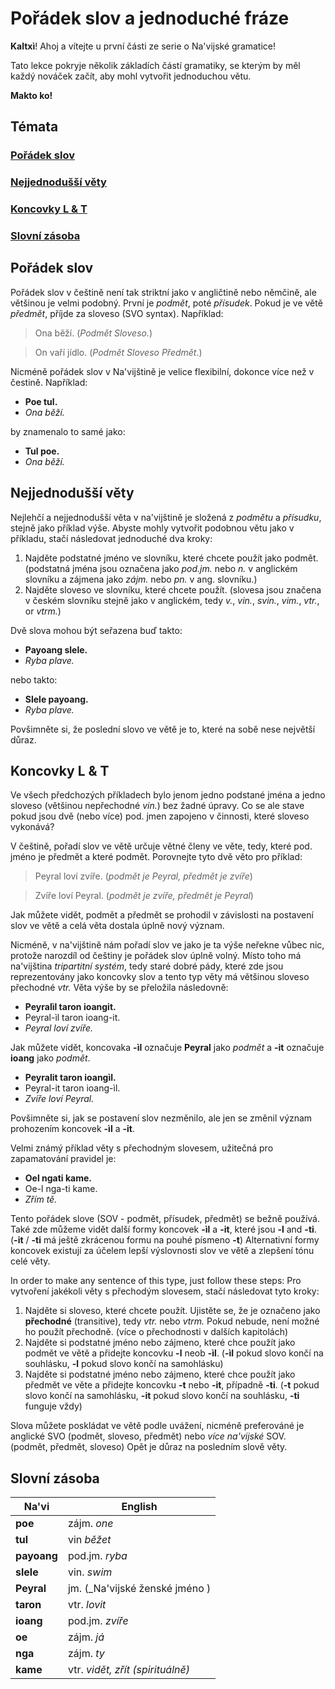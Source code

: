 # Pořádek slov a jednoduché fráze

**Kaltxì**! Ahoj a vítejte u první části ze serie o Na\'vijské gramatice!

Tato lekce pokryje několik základích částí gramatiky, se kterým by měl každý nováček začít, aby mohl vytvořit jednoduchou větu. 

**Makto ko!**

## Témata

### [Pořádek slov](#1)

### [Nejjednodušší věty](#2)

### [Koncovky L & T](#3)

### [Slovní zásoba](#v)

<span id="1">
</span>

## Pořádek slov

Pořádek slov v češtině není tak striktní jako v angličtině nebo němčině, ale většinou je velmi podobný. První je _podmět_, poté _přísudek_. Pokud je ve větě _předmět_, příjde za sloveso (SVO syntax). Například:

> Ona běží. (_Podmět Sloveso._)

> On vaří jídlo. (_Podmět Sloveso Předmět_.)

Nicméně pořádek slov v Na'vijštině je velice flexibilní, dokonce více než v čestině. Například:
- **Poe tul.**
- _Ona běží._

by znamenalo to samé jako:

- **Tul poe.**
- _Ona běží._

<span id="2">
</span>

## Nejjednodušší věty

Nejlehčí a nejjednodušší věta v na'vijštině je složená z _podmětu_ a _přísudku_, stejně jako příklad výše. Abyste mohly vytvořit podobnou větu jako v příkladu, stačí následovat jednoduché dva kroky:

1. Najděte podstatné jméno ve slovníku, které chcete použít jako podmět. (podstatná jména jsou označena jako _pod.jm._ nebo _n._ v anglickém slovníku a zájmena jako _zájm._ nebo _pn._ v ang. slovníku.)
2. Najděte sloveso ve slovníku, které chcete použít. (slovesa jsou značena v českém slovníku stejně jako v anglickém, tedy _v._, _vin._, _svin._, _vim._, _vtr._, or _vtrm._)

Dvě slova mohou být seřazena buď takto:

- **Payoang slele.**
- _Ryba plave._

nebo takto:

- **Slele payoang.**
- _Ryba plave._

Povšimněte si, že poslední slovo ve větě je to, které na sobě nese největší důraz.

<span id="3">
</span>

## Koncovky L & T

Ve všech předchozých příkladech bylo jenom jedno podstané jména a jedno sloveso (většinou nepřechodné _vin._) bez žadné úpravy. Co se ale stave pokud jsou dvě (nebo více) pod. jmen zapojeno v činnosti, které sloveso vykonává?

V češtině, pořadí slov ve větě určuje větné členy ve věte, tedy, které pod. jméno je předmět a které podmět. Porovnejte tyto dvě věto pro příklad:

> Peyral loví zvíře. (_podmět je Peyral, předmět je zvíře_)

> Zvíře loví Peyral. (_podmět je zvíře, předmět je Peyral_)

Jak můžete vidět, podmět a předmět se prohodil v závislosti na postavení slov ve větě a celá věta dostala úplně nový význam.

Nicméně, v na'vijštině nám pořadí slov ve jako je ta výše neřekne vůbec nic, protože narozdíl od češtiny je pořádek slov úplně volný. Místo toho má na'vijština _tripartitní systém_, tedy staré dobré pády, které zde jsou reprezentovány jako koncovky slov a tento typ věty má většinou sloveso přechodné _vtr._ Věta výše by se přeložila následovně:

- **Peyralìl taron ioangit.**
- Peyral-ìl taron ioang-it.
- _Peyral loví zvíře._

Jak můžete vidět, koncovaka **-ìl** označuje **Peyral** jako _podmět_ a **-it** označuje **ioang** jako _podmět_.

- **Peyralit taron ioangìl.**
- Peyral-it taron ioang-ìl.
- _Zvíře loví Peyral._

Povšimněte si, jak se postavení slov nezměnilo, ale jen se změnil význam prohozením koncovek **-ìl** a **-it**. 


Velmi známý příklad věty s přechodným slovesem, užitečná pro zapamatování pravidel je:

- **Oel ngati kame.**
- Oe-l nga-ti kame.
- _Zřím tě._

Tento pořádek slove (SOV - podmět, přísudek, předmět) se bežně používá. Také zde můžeme vidět další formy koncovek **-ìl** a **-it**, které jsou **-l** and **-ti**. (**-it** / **-ti** má ještě zkrácenou formu na pouhé písmeno **-t**) Alternativní formy koncovek existují za účelem lepší výslovnosti slov ve větě a zlepšení tónu celé věty.

In order to make any sentence of this type, just follow these steps:
Pro vytvoření jakékoli věty s přechodým slovesem, stačí následovat tyto kroky:

1. Najděte si sloveso, které chcete použít. Ujistěte se, že je označeno jako **přechodné** (transitive), tedy _vtr._ nebo _vtrm._ Pokud nebude, není možné ho použít přechodně. (více o přechodnosti v dalších kapitolách)
2. Najděte si podstatné jméno nebo zájmeno, které chce použít jako podmět ve větě a přidejte koncovku **-l** neob **-ìl**. (**-ìl** pokud slovo končí na souhlásku, **-l** pokud slovo končí na samohlásku)
3. Najděte si  podstatné jméno nebo zájmeno, které chce použít jako předmět ve věte a přidejte koncovku **-t** nebo **-it**, případně **-ti**. (**-t** pokud slovo končí na samohlásku, **-it** pokud slovo končí na souhlásku, **-ti** funguje vždy)

Slova můžete poskládat ve větě podle uvážení, nicméně preferováné je anglické SVO (podmět, sloveso, předmět) nebo _více na'vijské_ SOV. (podmět, předmět, sloveso) Opět je důraz na posledním slově věty.

<span id="v">
</span>

## Slovní zásoba

Na'vi       | English
----------- | ---------------------------------
**poe**     | zájm. _one_
**tul**     | vin _běžet_
**payoang** | pod.jm. _ryba_
**slele**   | vin. _swim_
**Peyral**  | jm. (_Na'vijské ženské jméno )
**taron**   | vtr. _lovit_
**ioang**   | pod.jm. _zvíře_
**oe**      | zájm. _já_
**nga**     | zájm. _ty_
**kame**    | vtr. _vidět, zřít (spirituálně)_
